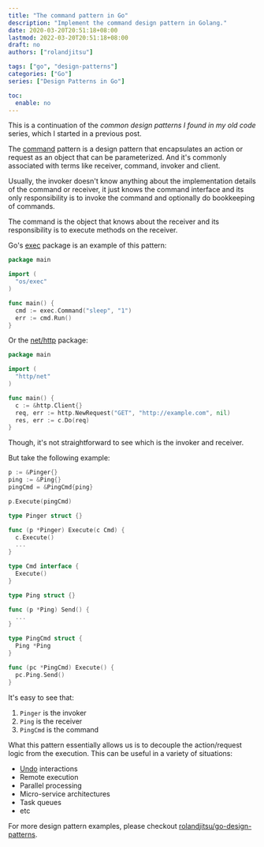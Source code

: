 ```yaml
---
title: "The command pattern in Go"
description: "Implement the command design pattern in Golang."
date: 2020-03-20T20:51:18+08:00
lastmod: 2022-03-20T20:51:18+08:00
draft: no
authors: ["rolandjitsu"]

tags: ["go", "design-patterns"]
categories: ["Go"]
series: ["Design Patterns in Go"]

toc:
  enable: no
---
```


This is a continuation of the *common design patterns I found in my old code* series, which I started in a previous post.

The [command](https://en.wikipedia.org/wiki/Command_pattern) pattern is a design pattern that encapsulates an action or request as an object that can be parameterized. And it's commonly associated with terms like receiver, command, invoker and client.

Usually, the invoker doesn't know anything about the implementation details of the command or receiver, it just knows the command interface and its only responsibility is to invoke the command and optionally do bookkeeping of commands.

The command is the object that knows about the receiver and its responsibility is to execute methods on the receiver.

Go's [exec](https://golang.org/pkg/os/exec/) package is an example of this pattern:
```go
package main

import (
  "os/exec"
)

func main() {
  cmd := exec.Command("sleep", "1")
  err := cmd.Run()
}
```

Or the [net/http](https://golang.org/pkg/net/http/) package:
```go
package main

import (
  "http/net"
)

func main() {
  c := &http.Client{}
  req, err := http.NewRequest("GET", "http://example.com", nil)
  res, err := c.Do(req)
}
```

Though, it's not straightforward to see which is the invoker and receiver.

But take the following example:
```go
p := &Pinger{}
ping := &Ping{}
pingCmd = &PingCmd{ping}

p.Execute(pingCmd)

type Pinger struct {}

func (p *Pinger) Execute(c Cmd) {
  c.Execute()
  ...
}

type Cmd interface {
  Execute()
}

type Ping struct {}

func (p *Ping) Send() {
  ...
}

type PingCmd struct {
  Ping *Ping
}

func (pc *PingCmd) Execute() {
  pc.Ping.Send()
}
```

It's easy to see that:
1. `Pinger` is the invoker
2. `Ping` is the receiver
3. `PingCmd` is the command

What this pattern essentially allows us is to decouple the action/request logic from the execution. This can be useful in a variety of situations:
* [Undo](https://en.wikipedia.org/wiki/Undo) interactions
* Remote execution
* Parallel processing
* Micro-service architectures
* Task queues
* etc

For more design pattern examples, please checkout [rolandjitsu/go-design-patterns](https://github.com/rolandjitsu/go-design-patterns).
